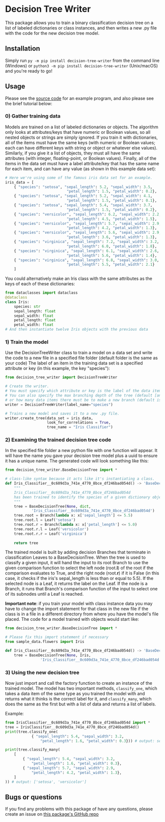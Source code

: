 # Decision Tree Writer

This package allows you to train a binary classification decision tree on a list of labeled dictionaries or class instances, and then writes a new .py file with the code for the new decision tree model.

## Installation
Simply run `py -m pip install decision-tree-writer` from the command line (Windows)
or `python3 -m pip install decision-tree-writer` (Unix/macOS) and you're ready to go!

## Usage

Please see the [source code](https://github.com/AndreBacic/DecisionTreeWriter) for an example program, and also please see the brief tutorial below:

### 0) Gather training data
Models are trained on a list of labeled dictionaries or objects. The algorithm only looks at attributes/keys that have numeric or Boolean values, so all nested objects or strings are simply ignored. If you train it with dictionaries, all of the items must have the same keys (with numeric or Boolean values; each can have different keys with string or object or whatever else values). Similarly, if you give it a list of objects, they must all have the same attributes (with integer, floating-point, or Boolean values). Finally, all of the items in the data set must have a label attribute/key that has the same name for each item, and can have any value (as shown in this example data set):
```python
# Here we're using some of the famous iris data set for an example.
iris_data = [
    { "species": "setosa", "sepal_length": 5.2, "sepal_width": 3.5, 
                            "petal_length": 1.5, "petal_width": 0.2},
    { "species": "setosa", "sepal_length": 5.2, "sepal_width": 4.1, 
                            "petal_length": 1.5, "petal_width": 0.1},
    { "species": "setosa", "sepal_length": 5.4, "sepal_width": 3.7, 
                            "petal_length": 1.5, "petal_width": 0.2},
    { "species": "versicolor", "sepal_length": 6.2, "sepal_width": 2.2, 
                            "petal_length": 4.5, "petal_width": 1.5},
    { "species": "versicolor", "sepal_length": 5.7, "sepal_width": 2.9, 
                            "petal_length": 4.2, "petal_width": 1.3},
    { "species": "versicolor", "sepal_length": 5.6, "sepal_width": 2.9, 
                            "petal_length": 3.6, "petal_width": 1.3},
    { "species": "virginica", "sepal_length": 7.2, "sepal_width": 3.2, 
                            "petal_length": 6.0, "petal_width": 1.8},
    { "species": "virginica", "sepal_length": 6.1, "sepal_width": 2.6, 
                            "petal_length": 5.6, "petal_width": 1.4},
    { "species": "virginica", "sepal_length": 6.8, "sepal_width": 3.0, 
                            "petal_length": 5.5, "petal_width": 2.1}
    ]
```

You could alternatively make an Iris class with the same attributes as the keys of each of these dictionaries:
```python
from dataclasses import dataclass
@dataclass
class Iris:
    species: str
    sepal_length: float
    sepal_width: float
    petal_length: float
    petal_width: float
# And then instantiate twelve Iris objects with the previous data
```
### 1) Train the model
Use the DecisionTreeWriter class to train a model on a data set and write the code to a new file in a specified file folder (default folder is the same as your code) The label of an item in the training data set is a specified attribute or key (in this example, the key "species"):
```python
from decision_tree_writer import DecisionTreeWriter

# Create the writer. 
# You must specify which attribute or key is the label of the data items.
# You can also specify the max branching depth of the tree (default [and max] is 998)
# or how many data items there must be to make a new branch (default is 1).
writer = DecisionTreeWriter(label_name="species")

# Trains a new model and saves it to a new .py file.
writer.create_tree(data_set = iris_data, 
                   look_for_correlations = True, 
                   tree_name = "Iris Classifier")
```

### 2) Examining the trained decision tree code
In the specified file folder a new python file with one function will appear. It will have the name you gave your decision tree model plus a uuid to ensure it has a unique name. The generated code will look something like this:
```python
from decision_tree_writer.BaseDecisionTree import *

# class-like syntax because it acts like it's instantiating a class.
def Iris_Classifier__0c609d3a_741e_4770_8bce_df246bad054d() -> 'BaseDecisionTree':
    """
    Iris_Classifier__0c609d3a_741e_4770_8bce_df246bad054d 
    has been trained to identify the species of a given dictionary object.
    """
    tree = BaseDecisionTree(None, dict,
            'Iris_Classifier__0c609d3a_741e_4770_8bce_df246bad054d')
    tree.root = Branch(lambda x: x['sepal_length'] <= 5.5)
    tree.root.l = Leaf('setosa')
    tree.root.r = Branch(lambda x: x['petal_length'] <= 5.0)
    tree.root.r.l = Leaf('versicolor')
    tree.root.r.r = Leaf('virginica')
    
    return tree
```

The trained model is built by adding decision Branches that terminate in classification Leaves to a BaseDecisionTree. When the tree is used to classify a given input, it will hand the input to its root Branch to use the given comparison function to select the left node (root.**l**) of the root if the comparison evaluates to True, and the right node (root.**r**) if it is False (in this case, it checks if the iris's sepal_length is less than or equal to 5.5). If the selected node is a Leaf, it returns the label on the Leaf. If the node is a Branch, it runs that Branch's comparison function of the input to select one of its subnodes until a Leaf is reached.

**Important note**: if you train your model with class instance data you may have to change the import statement for that class in the new file if the class is in a file in a different directory from where you have the model's file placed.
The code for a model trained with objects would start like: 
```python
from decision_tree_writer.BaseDecisionTree import *

# Please fix this import statement if necessary
from sample_data.flowers import Iris

def Iris_Classifier__0c609d3a_741e_4770_8bce_df246bad054d() -> 'BaseDecisionTree':
    tree = BaseDecisionTree(None, Iris, 
                'Iris_Classifier__0c609d3a_741e_4770_8bce_df246bad054d')
```

### 3) Using the new decision tree

Now just import and call the factory function to create an instance of the trained model.
The model has two important methods, `classify_one`, which takes a data item of the same type as you trained the model with and returns what it thinks is the correct label for it, and `classify_many`, which does the same as the first but with a list of data and returns a list of labels.

Example:
```python
from IrisClassifier__0c609d3a_741e_4770_8bce_df246bad054d import *
tree = IrisClassifier__0c609d3a_741e_4770_8bce_df246bad054d()
print(tree.classify_one(
            { "sepal_length": 5.4, "sepal_width": 3.2, 
                "petal_length": 1.6, "petal_width": 0.3})) # output: setosa

print(tree.classify_many(
    [
        { "sepal_length": 5.4, "sepal_width": 3.2, 
            "petal_length": 1.6, "petal_width": 0.3},
        { "sepal_length": 5.7, "sepal_width": 2.9, 
            "petal_length": 4.2, "petal_width": 1.3},
    ]
)) # output: ['setosa', 'versicolor']
```

## Bugs or questions
If you find any problems with this package of have any questions, please create an issue on [this package's GitHub repo](https://github.com/AndreBacic/DecisionTreeWriter/issues)

